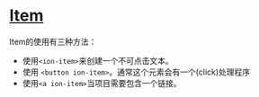 
# [Item](http://ionicframework.com/docs/v2/api/components/item/Item/)
Item的使用有三种方法：

- 使用`<ion-item>`来创建一个不可点击文本。
- 使用 `<button ion-item>`。通常这个元素会有一个(click)处理程序
- 使用`<a ion-item>`当项目需要包含一个链接。

